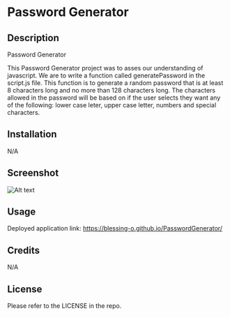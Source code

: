 # Password Generator

## Description
Password Generator

This Password Generator project was to asses our understanding of javascript. We are to write a function called generatePassword in the script.js file. This function is to generate a random password that is at least 8 characters long and no more than 128 characters long. The characters allowed in the password will be based on if the user selects they want any of the following: lower case leter, upper case letter, numbers and special characters.

## Installation

N/A


## Screenshot
![Alt text](<Screenshot 2023-11-14 225143.png>)

## Usage

Deployed application link: 
https://blessing-o.github.io/PasswordGenerator/

## Credits

N/A

## License

Please refer to the LICENSE in the repo.